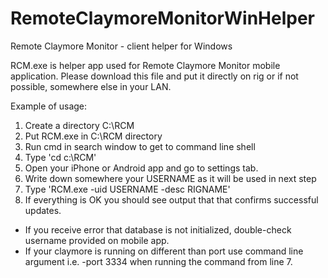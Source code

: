 # RemoteClaymoreMonitorWinHelper
Remote Claymore Monitor - client helper for Windows

RCM.exe is helper app used for Remote Claymore Monitor mobile application. Please download this file and put it directly on rig or if not possible, somewhere else in your LAN.

Example of usage:

1. Create a directory C:\RCM
2. Put RCM.exe in C:\RCM directory
3. Run cmd in search window to get to command line shell
4. Type 'cd c:\RCM'
5. Open your iPhone or Android app and go to settings tab.
6. Write down somewhere your USERNAME as it will be used in next step
7. Type 'RCM.exe -uid USERNAME -desc RIGNAME'
8. If everything is OK you should see output that that confirms successful updates.

- If you receive error that database is not initialized, double-check username provided on mobile app. 
- If your claymore is running on different than port use command line argument i.e. -port 3334 when running the command from line 7.

